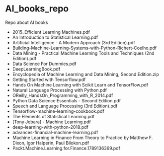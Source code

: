 # AI_books_repo
Repo about AI books



- 2015_Efficient Learning Machines.pdf
- An Introduction to Statistical Learning.pdf	
- Artificial Intelligence - A Modern Approach (3rd Edition).pdf
- Building-Machine-Learning-Systems-with-Python-Richert-Coelho.pdf	
- Data Mining - Practical Machine Learning Tools and Techniques (2nd Edition).pdf	
- Data Science For Dummies.pdf
- DeepLearningBook.pdf
- Encyclopedia of Machine Learning and Data Mining, Second Edition.zip
- Getting Started with Tensorflow.pdf
- Hands On Machine Learning with Scikit Learn and TensorFlow.pdf
- Natural Language Processing with Python.pdf
- OReilly_HandsOn_Programming_with_R_2014.pdf
- Python Data Science Essentials - Second Edition.pdf
- Speech and Language Processing (3rd Edition).pdf
- Tensorflow-machine-learning-cookbook.pdf
- The Elements of Statistical Learning.pdf
- [Tony Jebara] - Machine Learning.pdf
- deep-learning-with-python-2018.pdf
- advances-financial-machine-learning.pdf
- Machine Learning in Finance From Theory to Practice by Matthew F. Dixon, Igor Halperin, Paul Bilokon.pdf
- Packt.Machine.Learning.for.Finance.1789136369.pdf

